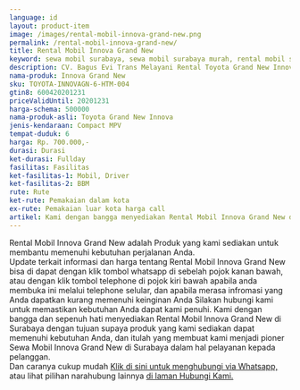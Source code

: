 ```yaml
---
language: id
layout: product-item
image: /images/rental-mobil-innova-grand-new.png
permalink: /rental-mobil-innova-grand-new/
title: Rental Mobil Innova Grand New
keyword: sewa mobil surabaya, sewa mobil surabaya murah, rental mobil surabaya, rental mobil surabaya murah, bagusevitrans, CV. Bagus Evi Trans, bagusevitrans.com, sewa mobil di surabaya, rental mobil di surabaya
description: CV. Bagus Evi Trans Melayani Rental Toyota Grand New Innova paling Murah dan terpercaya di Jawa timur Hubungi kami Call/WA di 081357754513
nama-produk: Innova Grand New
sku: TOYOTA-INNOVAGN-6-HTM-004
gtin8: 600420201231
priceValidUntil: 20201231
harga-schema: 500000
nama-produk-asli: Toyota Grand New Innova
jenis-kendaraan: Compact MPV
tempat-duduk: 6
harga: Rp. 700.000,-
durasi: Durasi
ket-durasi: Fullday
fasilitas: Fasilitas
ket-fasilitas-1: Mobil, Driver
ket-fasilitas-2: BBM
rute: Rute
ket-rute: Pemakaian dalam kota
ex-rute: Pemakaian luar kota harga call
artikel: Kami dengan bangga menyediakan Rental Mobil Innova Grand New di Surabaya dengan tujuan supaya produk yang kami sediakan dapat memenuhi kebutuhan Anda, dan kami adalah pioner Sewa Mobil Innova Grand New di Surabaya yang menggunakan teknologi online serta dalam hal pelayanan kepada pelanggan.
---
```

Rental Mobil Innova Grand New adalah Produk yang kami sediakan untuk membantu memenuhi kebutuhan perjalanan Anda.<br>Update terkait informasi dan harga tentang Rental Mobil Innova Grand New bisa di dapat dengan klik tombol whatsapp di sebelah pojok kanan bawah, atau dengan klik tombol telephone di pojok kiri bawah apabila anda membuka ini melalui telephone selular, dan apabila merasa infromasi yang Anda dapatkan kurang memenuhi keinginan Anda Silakan hubungi kami untuk memastikan kebutuhan Anda dapat kami penuhi. Kami dengan bangga dan sepenuh hati menyediakan Rental Mobil Innova Grand New di Surabaya dengan tujuan supaya produk yang kami sediakan dapat memenuhi kebutuhan Anda, dan itulah yang membuat kami menjadi pioner Sewa Mobil Innova Grand New di Surabaya dalam hal pelayanan kepada pelanggan.<br>
Dan caranya cukup mudah <a href="https://web.whatsapp.com/send?phone=6281357754513&text=Hallo,%20CS%20bagusevitrans.com">Klik di sini untuk menghubungi via Whatsapp,</a> atau lihat pilihan narahubung lainnya <a href="/kontak-kami/">di laman Hubungi Kami.</a>